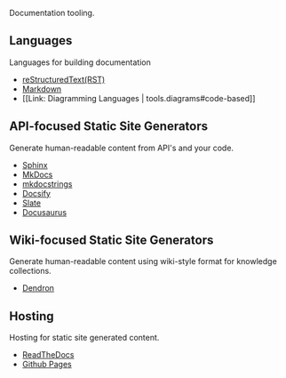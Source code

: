 
Documentation tooling.

## Languages

Languages for building documentation

- [reStructuredText(RST)](https://docutils.sourceforge.io/rst.html)
- [Markdown](https://daringfireball.net/projects/markdown/)
- [[Link: Diagramming Languages | tools.diagrams#code-based]]

## API-focused Static Site Generators

Generate human-readable content from API's and your code.

- [Sphinx](https://www.sphinx-doc.org/en/master/)
- [MkDocs](https://www.mkdocs.org/)
- [mkdocstrings](https://mkdocstrings.github.io/)
- [Docsify](https://docsify.js.org/)
- [Slate](https://github.com/slatedocs/slate)
- [Docusaurus](https://github.com/facebook/docusaurus)

## Wiki-focused Static Site Generators

Generate human-readable content using wiki-style format for knowledge collections.

- [Dendron](https://wiki.dendron.so/)

## Hosting

Hosting for static site generated content.

- [ReadTheDocs](https://readthedocs.org/)
- [Github Pages](https://pages.github.com/)
